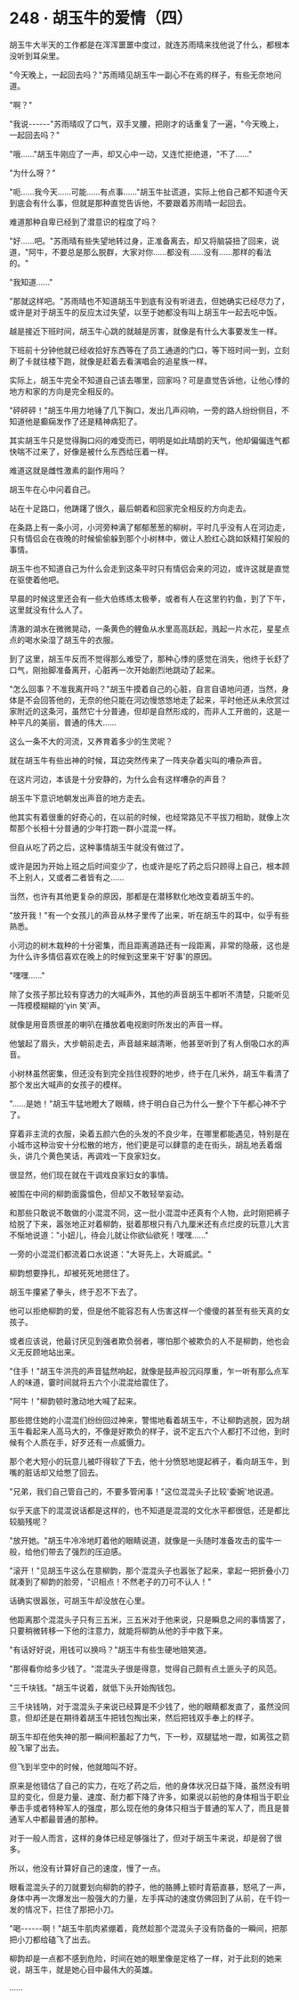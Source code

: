 <link rel="stylesheet" href="../../styles/text.css" />
<h1>248 · 胡玉牛的爱情（四）</h1>

胡玉牛大半天的工作都是在浑浑噩噩中度过，就连苏雨晴来找他说了什么，都根本没听到耳朵里。

"今天晚上，一起回去吗？"苏雨晴见胡玉牛一副心不在焉的样子，有些无奈地问道。

"啊？"

"我说------"苏雨晴叹了口气，双手叉腰，把刚才的话重复了一遍，"今天晚上，一起回去吗？"

"哦......"胡玉牛刚应了一声，却又心中一动，又连忙拒绝道，"不了......"

"为什么呀？"

"呃......我今天......可能......有点事......"胡玉牛扯谎道，实际上他自己都不知道今天到底会有什么事，但就是那种直觉告诉他，不要跟着苏雨晴一起回去。

难道那种自卑已经到了潜意识的程度了吗？

"好......吧。"苏雨晴有些失望地转过身，正准备离去，却又将脑袋扭了回来，说道，"阿牛，不要总是那么脱群，大家对你......都没有......没有......那样的看法的。"

"我知道......"

"那就这样吧。"苏雨晴也不知道胡玉牛到底有没有听进去，但她确实已经尽力了，或许是对于胡玉牛的反应太过失望，以至于她都没有叫上胡玉牛一起去吃中饭。

越是接近下班时间，胡玉牛心跳的就越是厉害，就像是有什么大事要发生一样。

下班前十分钟他就已经收拾好东西等在了员工通道的门口，等下班时间一到，立刻刷了卡就往楼下跑，就像是赶着去看演唱会的追星族一样。

实际上，胡玉牛完全不知道自己该去哪里，回家吗？可是直觉告诉他，让他心悸的地方和家的方向是完全相反的。

"砰砰砰！"胡玉牛用力地锤了几下胸口，发出几声闷响，一旁的路人纷纷侧目，不知道他是癫痫发作了还是精神病犯了。

其实胡玉牛只是觉得胸口闷的难受而已，明明是如此晴朗的天气，他却偏偏连气都快喘不过来了，好像是被什么东西给压着一样。

难道这就是雌性激素的副作用吗？

胡玉牛在心中问着自己。

站在十足路口，他踌躇了很久，最后朝着和回家完全相反的方向走去。

在条路上有一条小河，小河旁种满了郁郁葱葱的柳树，平时几乎没有人在河边走，只有情侣会在夜晚的时候偷偷躲到那个小树林中，做让人脸红心跳如妖精打架般的事情。

胡玉牛也不知道自己为什么会走到这条平时只有情侣会来的河边，或许这就是直觉在驱使着他吧。

早晨的时候这里还会有一些大伯练练太极拳，或者有人在这里钓钓鱼，到了下午，这里就没有什么人了。

清澈的湖水在微微晃动，一条黄色的鲤鱼从水里高高跃起，溅起一片水花，星星点点的喝水染湿了胡玉牛的衣服。

到了这里，胡玉牛反而不觉得那么难受了，那种心悸的感觉在消失，他终于长舒了口气，刚抬脚准备离开，心脏再一次开始剧烈地跳动了起来。

"怎么回事？不准我离开吗？"胡玉牛摸着自己的心脏，自言自语地问道，当然，身体是不会回答他的，无奈的他只能在河边慢悠悠地走了起来，平时他还从未欣赏过家附近的这条河，虽然它十分普通，但却是自然形成的，而非人工开凿的，这是一种平凡的美丽，普通的伟大......

这么一条不大的河流，又养育着多少的生灵呢？

就在胡玉牛有些出神的时候，耳边突然传来了一阵夹杂着尖叫的嘈杂声音。

在这片河边，本该是十分安静的，为什么会有这样嘈杂的声音？

胡玉牛下意识地朝发出声音的地方走去。

他其实有着很重的好奇心的，在以前的时候，也经常路见不平拔刀相助，就像上次帮那个长相十分普通的少年打跑一群小混混一样。

但自从吃了药之后，这种事情胡玉牛就没有做过了。

或许是因为开始上班之后时间变少了，也或许是吃了药之后只顾得上自己，根本顾不上别人，又或者二者皆有之......

当然，也许有其他更复杂的原因，那都是在潜移默化地改变着胡玉牛的。

"放开我！"有一个女孩儿的声音从林子里传了出来，听在胡玉牛的耳中，似乎有些熟悉。

小河边的树木栽种的十分密集，而且距离道路还有一段距离，非常的隐蔽，这也是为什么许多情侣喜欢在晚上的时候到这里来干'好事'的原因。

"嘿嘿......"

除了女孩子那比较有穿透力的大喊声外，其他的声音胡玉牛都听不清楚，只能听见一阵模模糊糊的'yin 笑'声。

就像是用音质很差的喇叭在播放着电视剧时所发出的声音一样。

他皱起了眉头，大步朝前走去，声音越来越清晰，他甚至听到了有人倒吸口水的声音。

小树林虽然密集，但还没有到完全挡住视野的地步，终于在几米外，胡玉牛看清了那个发出大喊声的女孩子的模样。

"......是她！"胡玉牛猛地瞪大了眼睛，终于明白自己为什么一整个下午都心神不宁了。

穿着非主流的衣服，染着五颜六色的头发的不良少年，在哪里都能遇见，特别是在小城市这种治安十分松散的地方，他们更是可以肆意的走在街头，胡乱地丢着烟头，讲几个黄色笑话，再调戏一下良家妇女。

很显然，他们现在就在干调戏良家妇女的事情。

被围在中间的柳韵面露愠色，但却又不敢轻举妄动。

和那些只敢说不敢做的小混混不同，这一批小混混中还真有个人物，此时刚把裤子给脱了下来，嚣张地正对着柳韵，挺着那根只有八九厘米还有点烂皮的玩意儿大言不惭地说道："小妞儿，待会儿就让你欲仙欲死！嘿嘿......"

一旁的小混混们都流着口水说道："大哥先上，大哥威武。"

柳韵想要挣扎，却被死死地摁住了。

胡玉牛攥紧了拳头，终于忍不下去了。

他可以拒绝柳韵的爱，但是他不能容忍有人伤害这样一个傻傻的甚至有些天真的女孩子。

或者应该说，他最讨厌见到强者欺负弱者，哪怕那个被欺负的人不是柳韵，他也会义无反顾地站出来。

"住手！"胡玉牛洪亮的声音猛然响起，就像是鼓声般沉闷厚重，乍一听有那么点军人的味道，霎时间就将五六个小混混给震住了。

"阿牛！"柳韵顿时激动地大喊了起来。

那些摁住她的小混混们纷纷回过神来，警惕地看着胡玉牛，不让柳韵逃脱，因为胡玉牛看起来人高马大的，不像是好欺负的样子，说不定五六个人都打不过他，到时候有个人质在手，好歹还有一点威慑力。

那个老大短小的玩意儿被吓得软了下去，他十分愤怒地提起裤子，看向胡玉牛，到嘴的脏话却又给憋了回去。

"兄弟，我们自己管自己的，不要多管闲事！"这位混混头子比较'委婉'地说道。

似乎天底下的混混说话都是这样的，也不知道是混混的文化水平都很低，还是都比较脑残呢？

"放开她。"胡玉牛冷冷地盯着他的眼睛说道，就像是一头随时准备攻击的蛮牛一般，给他们带去了强烈的压迫感。

"滚开！"见胡玉牛这么在意柳韵，那个混混头子也嚣张了起来，拿起一把折叠小刀就凑到了柳韵的脸旁，"识相点！不然老子的刀可不认人！"

话确实很嚣张，可胡玉牛却没放在心里。

他距离那个混混头子只有三五米，三五米对于他来说，只是瞬息之间的事情罢了，只要稍微转移一下他的注意力，就能将柳韵从他的手中救下来。

"有话好好说，用钱可以换吗？"胡玉牛有些生硬地赔笑道。

"那得看你给多少钱了。"混混头子很是得意，觉得自己颇有点土匪头子的风范。

"三千块钱。"胡玉牛说着，就低下头开始掏钱包。

三千块钱呐，对于混混头子来说已经算是不少钱了，他的眼睛都发直了，虽然没同意，但却还是在期待着胡玉牛把钱包掏出来，然后把钱双手奉上的样子。

胡玉牛却在他失神的那一瞬间积蓄起了力气，下一秒，双腿猛地一蹬，如离弦之箭般飞窜了出去。

但飞到半空中的时候，他就暗叫不好。

原来是他错估了自己的实力，在吃了药之后，他的身体状况日益下降，虽然没有明显的变化，但是力量、速度、耐力都下降了许多，如果说以前他的身体相当于职业拳击手或者特种军人的强度，那么现在他的身体只相当于普通的军人了，而且是普通军人中都最普通的那种。

对于一般人而言，这样的身体已经足够强壮了，但对于胡玉牛来说，却是弱了很多。

所以，他没有计算好自己的速度，慢了一点。

眼看混混头子的刀就要划向柳韵的脖子，他的胳膊上顿时青筋直暴，怒吼了一声，身体中再一次爆发出一股强大的力量，左手挥动的速度仿佛回到了从前，在千钧一发的情况下，拦住了那把小刀。

"喝------啊！"胡玉牛肌肉紧绷着，竟然趁那个混混头子没有防备的一瞬间，把那把小刀都给磕飞了出去。

柳韵却是一点都不感到危险，时间在她的眼里像是定格了一样，对于此刻的她来说，胡玉牛，就是她心目中最伟大的英雄。

......

